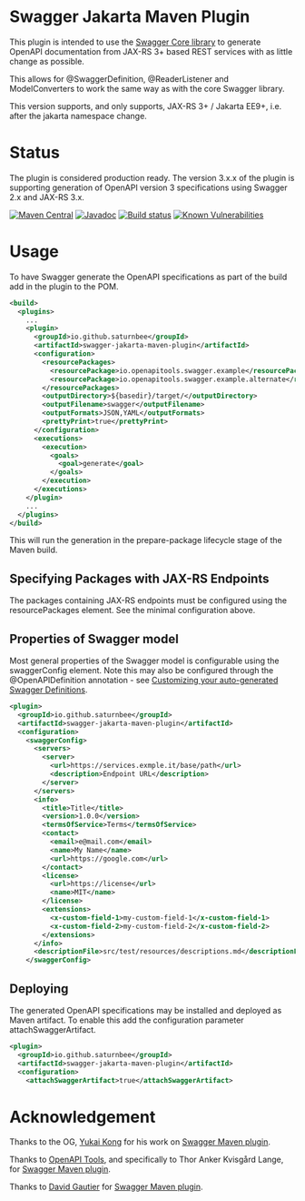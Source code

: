 # Swagger Jakarta Maven Plugin

This plugin is intended to use the [Swagger Core library](https://github.com/swagger-api/swagger-core) to generate OpenAPI documentation from JAX-RS 3+ based REST services with as little change as possible.

This allows for @SwaggerDefinition, @ReaderListener and ModelConverters to work the same way as with the core Swagger library.

This version supports, and only supports, JAX-RS 3+ / Jakarta EE9+, i.e. after the jakarta namespace change.

# Status

The plugin is considered production ready. The version 3.x.x of the plugin is supporting generation of OpenAPI version 3 specifications using Swagger 2.x and JAX-RS 3.x.

[![Maven Central](https://maven-badges.herokuapp.com/maven-central/io.openapitools.swagger/swagger-maven-plugin/badge.svg)](https://maven-badges.herokuapp.com/maven-central/io.openapitools.swagger/swagger-maven-plugin/)
[![Javadoc](https://javadoc.io/badge/io.openapitools.swagger/swagger-maven-plugin/badge.svg)](https://www.javadoc.io/doc/io.openapitools.swagger/swagger-maven-plugin)
[![Build status](https://travis-ci.org/openapi-tools/swagger-maven-plugin.svg?branch=master)](https://travis-ci.org/openapi-tools/swagger-maven-plugin)
[![Known Vulnerabilities](https://snyk.io/test/github/openapi-tools/swagger-maven-plugin/badge.svg)](https://snyk.io/test/github/openapi-tools/swagger-maven-plugin) 


# Usage

To have Swagger generate the OpenAPI specifications as part of the build add in the plugin to the POM.

```xml
<build>
  <plugins>
    ...
    <plugin>
      <groupId>io.github.saturnbee</groupId>
      <artifactId>swagger-jakarta-maven-plugin</artifactId>
      <configuration>
        <resourcePackages>
          <resourcePackage>io.openapitools.swagger.example</resourcePackage>
          <resourcePackage>io.openapitools.swagger.example.alternate</resourcePackage>
        </resourcePackages>
        <outputDirectory>${basedir}/target/</outputDirectory>
        <outputFilename>swagger</outputFilename>
        <outputFormats>JSON,YAML</outputFormats>
        <prettyPrint>true</prettyPrint>
      </configuration>
      <executions>
        <execution>
          <goals>
            <goal>generate</goal>
          </goals>
        </execution>
      </executions>
    </plugin>
    ...
  </plugins>
</build>
```

This will run the generation in the prepare-package lifecycle stage of the Maven build.

## Specifying Packages with JAX-RS Endpoints

The packages containing JAX-RS endpoints must be configured using the resourcePackages element. See the minimal configuration above.

## Properties of Swagger model

Most general properties of the Swagger model is configurable using the swaggerConfig element. Note this may also be configured through the @OpenAPIDefinition annotation - see [Customizing your auto-generated Swagger Definitions](http://swagger.io/customizing-your-auto-generated-swagger-definitions-in-1-5-x/).

```xml
<plugin>
  <groupId>io.github.saturnbee</groupId>
  <artifactId>swagger-jakarta-maven-plugin</artifactId>
  <configuration>
    <swaggerConfig>
      <servers>
        <server>
          <url>https://services.exmple.it/base/path</url>
          <description>Endpoint URL</description>
        </server>
      </servers>
      <info>
        <title>Title</title>
        <version>1.0.0</version>
        <termsOfService>Terms</termsOfService>
        <contact>
          <email>e@mail.com</email>
          <name>My Name</name>
          <url>https://google.com</url>
        </contact>
        <license>
          <url>https://license</url>
          <name>MIT</name>
        </license>
        <extensions>
          <x-custom-field-1>my-custom-field-1</x-custom-field-1>
          <x-custom-field-2>my-custom-field-2</x-custom-field-2>
        </extensions>
      </info>
      <descriptionFile>src/test/resources/descriptions.md</descriptionFile>
    </swaggerConfig>
```


## Deploying

The generated OpenAPI specifications may be installed and deployed as Maven artifact. To enable this add the configuration parameter attachSwaggerArtifact.

```xml
<plugin>
  <groupId>io.github.saturnbee</groupId>
  <artifactId>swagger-jakarta-maven-plugin</artifactId>
  <configuration>
    <attachSwaggerArtifact>true</attachSwaggerArtifact>
```

# Acknowledgement

Thanks to the OG, [Yukai Kong](https://github.com/kongchen) for his work on [Swagger Maven plugin](https://github.com/kongchen/swagger-maven-plugin).

Thanks to [OpenAPI Tools](https://github.com/openapi-tools/), and specifically to Thor Anker Kvisgård Lange, for [Swagger Maven plugin](https://github.com/openapi-tools/swagger-maven-plugin).

Thanks to [David Gautier](https://github.com/dgautier/) for [Swagger Maven plugin](https://github.com/dgautier/swagger-maven-plugin).

